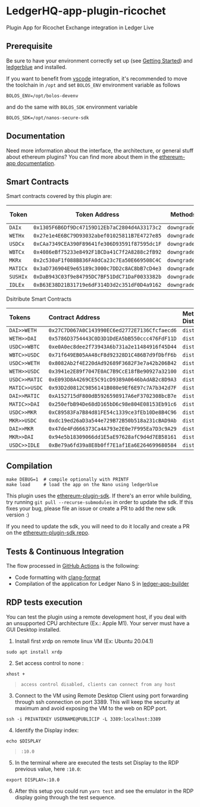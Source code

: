 # LedgerHQ-app-plugin-ricochet
Plugin App for Ricochet Exchange integration in Ledger Live

## Prerequisite

Be sure to have your environment correctly set up (see [Getting Started](https://ledger.readthedocs.io/en/latest/userspace/getting_started.html)) and [ledgerblue](https://pypi.org/project/ledgerblue/) and installed.

If you want to benefit from [vscode](https://code.visualstudio.com/) integration, it's recommended to move the toolchain in `/opt` and set `BOLOS_ENV` environment variable as follows

```
BOLOS_ENV=/opt/bolos-devenv
```

and do the same with `BOLOS_SDK` environment variable

```
BOLOS_SDK=/opt/nanos-secure-sdk
```

## Documentation

Need more information about the interface, the architecture, or general stuff about ethereum plugins? You can find more about them in the [ethereum-app documentation](https://github.com/LedgerHQ/app-ethereum/blob/master/doc/ethapp_plugins.asc).

## Smart Contracts

Smart contracts covered by this plugin are:

|Token	|Token Address|	Methods Downgrade	| Methods Upgrade	|
|---------------|---------|---------|------|
|`DAIx`	|`0x1305F6B6Df9Dc47159D12Eb7aC2804d4A33173c2`|	  `downgrade(amount)`| `upgrade(amount)`|
|`WETHx`	|`0x27e1e4E6BC79D93032abef01025811B7E4727e85`|	`downgrade(amount)`| `upgrade(amount)`|
|`USDCx`	|`0xCAa7349CEA390F89641fe306D93591f87595dc1F`|	`downgrade(amount)`| `upgrade(amount)`|
|`WBTCx`	|`0x4086eBf75233e8492F1BCDa41C7f2A8288c2fB92`|	`downgrade(amount)`|  `upgrade(amount)`|
|`MKRx`	|`0x2c530aF1f088B836FA0dCa23c7Ea50E669508C4C`|	  `downgrade(amount)`|  `upgrade(amount)`|
|`MATICx`	|`0x3aD736904E9e65189c3000c7DD2c8AC8bB7cD4e3`|	`downgradeToETH(amount)`| `upgrade(amount)`|
|`SUSHIx`	|`0xDaB943C03f9e84795DC7BF51DdC71DaF0033382b`|	`downgrade(amount)`|  `upgrade(amount)`|
|`IDLEx`	|`0xB63E38D21B31719e6dF314D3d2c351dF0D4a9162`|	`downgrade(amount)`|  `upgrade(amount)`|


Dsitribute Smart Contracts

|Tokens|Contract Address	|Methods Distribute|
|:---------------|:------------------|:------|
|`DAI>>WETH	`|`0x27C7D067A0C143990EC6ed2772E7136Cfcfaecd6`	|`distribute()`|
|`WETH>>DAI	`|`0x5786D3754443C0D3D1DdEA5bB550ccc476FdF11D`	|`distribute()`|
|`USDC>>WBTC`|`0xe0A0ec8dee2f73943A6b731a2e11484916f45D44`	|`distribute()`|
|`WBTC>>USDC`|`0x71f649EB05AA48cF8d92328D1C486B7d9fDbfF6b`	|`distribute()`|
|`USDC>>WETH`|`0x8082Ab2f4E220dAd92689F3682F3e7a42b206B42`	|`distribute()`|
|`WETH>>USDC`|`0x3941e2E89f7047E0AC7B9CcE18fBe90927a32100`	|`distribute()`|
|`USDC>>MATIC`|`0xE093D8A4269CE5C91cD9389A0646bAdAB2c8D9A3`	|`distribute()`|
|`MATIC>>USDC`|`0x93D2d0812C9856141B080e9Ef6E97c7A7b342d7F`	|`distribute()`|
|`DAI>>MATIC`|`0xA152715dF800dB5926598917A6eF3702308bcB7e`	|`distribute()`|
|`MATIC>>DAI`|`0x250efbB94De68dD165bD6c98e804E08153Eb91c6`	|`distribute()`|
|`USDC>>MKR`|`0xC89583Fa7B84d81FE54c1339ce3fEb10De8B4C96`	|`distribute()`|
|`MKR>>USDC`|`0xdc19ed26aD3a544e729B72B50b518a231cBAD9Ab`	|`distribute()`|
|`DAI>>MKR`|`0x47de4Fd666373Ca4A793e2E0e7F995Ea7D3c9A29`	|`distribute()`|
|`MKR>>DAI`|`0x94e5b18309066dd1E5aE97628afC9d4d7EB58161`	|`distribute()`|
|`USDC>>IDLE`|`0xBe79a6fd39a8E8b0ff7E1af1Ea6E264699680584`	|`distribute()`|	






## Compilation

```
make DEBUG=1  # compile optionally with PRINTF
make load     # load the app on the Nano using ledgerblue
```

This plugin uses the [ethereum-plugin-sdk](https://github.com/LedgerHQ/ethereum-plugin-sdk/). If there's an error while building, try running `git pull --recurse-submodules` in order to update the sdk. If this fixes your bug, please file an issue or create a PR to add the new sdk version :)

If you need to update the sdk, you will need to do it locally and create a PR on the [ethereum-plugin-sdk repo](https://github.com/LedgerHQ/ethereum-plugin-sdk/).

## Tests & Continuous Integration

The flow processed in [GitHub Actions](https://github.com/features/actions) is the following:

- Code formatting with [clang-format](http://clang.llvm.org/docs/ClangFormat.html)
- Compilation of the application for Ledger Nano S in [ledger-app-builder](https://github.com/LedgerHQ/ledger-app-builder)


## RDP tests execution

You can test the plugin using a remote development host, if you deal with an unsupported CPU architecture (Ex.: Apple M1). Your server must have a GUI Desktop installed.

1. Install first xrdp on remote linux VM (Ex: Ubuntu 20.04.1)
```
sudo apt install xrdp
````

2. Set access control to none :
```
xhost +
```
> ```access control disabled, clients can connect from any host```


3. Connect to the VM using Remote Desktop Client using port forwarding through ssh connection on port 3389. This will keep the security at maximum and avoid exposing the VM to the web on RDP port.

```
ssh -i PRIVATEKEY USERNAME@PUBLICIP -L 3389:localhost:3389
```

4. Identify the Display index:
```
echo $DISPLAY
```
>```:10.0```

5. In the terminal where are executed the tests set Display to the RDP previous value, here ``:10.0``:

```
export DISPLAY=:10.0
```

6. After this setup you could run ``yarn test`` and see the emulator in the RDP display going through the test sequence.

